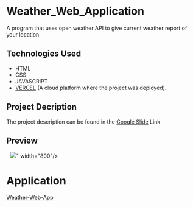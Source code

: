 # Weather_Web_Application
A program that uses open weather API to give current weather report of your location

## Technologies Used
  - HTML
  - CSS
  - JAVASCRIPT
  - [VERCEL](https://vercel.com/home) (A cloud platform where the project was deployed).

## Project Decription 
The project description can be found in the [Google Slide](https://docs.google.com/presentation/d/1YioKP2jSoejZb6KvlINCkHuQDWSTXJ8_gzkV1wQozk8/edit?usp=sharing) Link

## Preview
<div style="display:flex">
     <div style="flex:1;padding-left:10px;">
          <img src="https://cdnjs.cloudflare.com/ajax/libs/moment.js/2.29.1/moment.min.js" integrity="sha512-qTXRIMyZIFb8iQcfjXWCO8+M5Tbc38Qi5WzdPOYZHIlZpzBHG3L3by84BBBOiRGiEb7KKtAOAs5qYdUiZiQNNQ==" crossorigin="anonymous" referrerpolicy="no-referrer"></script>" width="800"/>
     </div>
</div>

# Application 
[Weather-Web-App](https://weather-web-application-zeta.vercel.app/)
